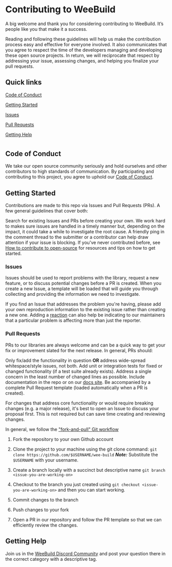 <div>
 
 # Contributing to WeeBuild
  
 A big welcome and thank you for considering contributing to WeeBuild. It’s people like you that make it a success.

Reading and following these guidelines will help us make the contribution process easy and effective for everyone involved. It also communicates that you agree to respect the time of the developers managing and developing these open source projects. In return, we will reciprocate that respect by addressing your issue, assessing changes, and helping you finalize your pull requests.

## Quick links
  
  
 [Code of Conduct](#code-of-conduct)
  
 [Getting Started](#getting-started)
  
 [Issues](#issues)
  
 [Pull Requests](#pull-requests)
  
 [Getting Help](#getting-help)
  
#
  
## Code of Conduct

We take our open source community seriously and hold ourselves and other contributors to high standards of communication. By participating and contributing to this project, you agree to uphold our [Code of Conduct](https://github.com/Mogaka-tech/website-builder/blob/main/CODE_OF_CONDUCT.md).

  
## Getting Started

Contributions are made to this repo via Issues and Pull Requests (PRs). A few general guidelines that cover both:

Search for existing Issues and PRs before creating your own.
We work hard to makes sure issues are handled in a timely manner but, depending on the impact, it could take a while to investigate the root cause. A friendly ping in the comment thread to the submitter or a contributor can help draw attention if your issue is blocking.
If you've never contributed before, see [How to contribute to open-source](https://auth0.com/blog/a-first-timers-guide-to-an-open-source-project/) for resources and tips on how to get started.
  
### Issues

Issues should be used to report problems with the library, request a new feature, or to discuss potential changes before a PR is created. When you create a new Issue, a template will be loaded that will guide you through collecting and providing the information we need to investigate.

If you find an Issue that addresses the problem you're having, please add your own reproduction information to the existing issue rather than creating a new one. Adding a [reaction](https://github.blog/2016-03-10-add-reactions-to-pull-requests-issues-and-comments/) can also help be indicating to our maintainers that a particular problem is affecting more than just the reporter.

### Pull Requests

PRs to our libraries are always welcome and can be a quick way to get your fix or improvement slated for the next release. In general, PRs should:

Only fix/add the functionality in question **OR** address wide-spread whitespace/style issues, not both.
Add unit or integration tests for fixed or changed functionality (if a test suite already exists).
Address a single concern in the least number of changed lines as possible.
Include documentation in the repo or on our [docs site](https://auth0.com/docs).
Be accompanied by a complete Pull Request template (loaded automatically when a PR is created).

For changes that address core functionality or would require breaking changes (e.g. a major release), it's best to open an Issue to discuss your proposal first. This is not required but can save time creating and reviewing changes.

In general, we follow the ["fork-and-pull" Git workflow](https://github.com/susam/gitpr)

1. Fork the repository to your own Github account
2. Clone the project to your machine using the git clone command: ``` git clone https://github.com/$USERNAME/wee-build ```
  ***Note:*** Substitute the ``` $USERNAME ``` with your username.
  
3. Create a branch locally with a succinct but descriptive name ``` git branch <issue-you-are-working-on> ```
4. Checkout to the branch you just created using ``` git checkout <issue-you-are-working-on> ``` and then you can start working.  
5. Commit changes to the branch
6. Push changes to your fork
7. Open a PR in our repository and follow the PR template so that we can efficiently review the changes.

## Getting Help

Join us in the [WeeBuild Discord Community](https://discord.gg/TPbkwPbb) and post your question there in the correct category with a descriptive tag.

  
 </div>
